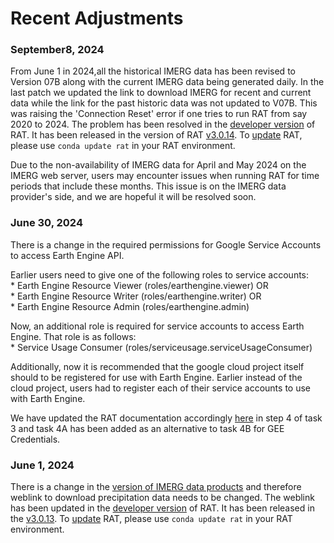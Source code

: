 # Recent Adjustments

### September8, 2024
From June 1 in 2024,all the historical IMERG data has been revised to Version 07B along with the current IMERG data being generated daily. In the last patch we updated the link to download IMERG for recent and current data while the link for the past historic data was not updated to V07B. This was raising the 'Connection Reset' error if one tries to run RAT from say 2020 to 2024. The problem has been resolved in the [developer version](../../Development/DeveloperVersion/) of RAT. It has been released in the version of RAT [v3.0.14](../../Development/PatchNotes/#v3014). To [update](https://conda.io/projects/conda/en/latest/commands/update.html) RAT, please use `conda update rat` in your RAT environment. 

Due to the non-availability of IMERG data for April and May 2024 on the IMERG web server, users may encounter issues when running RAT for time periods that include these months. This issue is on the IMERG data provider's side, and we are hopeful it will be resolved soon.

### June 30, 2024
There is a change in the required permissions for Google Service Accounts to access Earth Engine API.  

Earlier users need to give one of the following roles to service accounts:  
    * Earth Engine Resource Viewer (roles/earthengine.viewer) OR  
    * Earth Engine Resource Writer (roles/earthengine.writer) OR  
    * Earth Engine Resource Admin (roles/earthengine.admin)  

Now, an additional role is required for service accounts to access Earth Engine. That role is as follows:  
    * Service Usage Consumer (roles/serviceusage.serviceUsageConsumer)

Additionally, now it is recommended that the google cloud project itself should to be registered for use with Earth Engine. Earlier instead of the cloud project, users had to register each of their service accounts to use with Earth Engine.  

We have updated the RAT documentation accordingly [here](../../QuickStart/GettingReady/#gee-credentials) in step 4 of task 3 and task 4A has been added as an alternative to task 4B for GEE Credentials.

### June 1, 2024
There is a change in the [version of IMERG data products](https://gpm.nasa.gov/data/news/imerg-v07b-early-and-late-run-begin-production) and therefore weblink to download precipitation data needs to be changed. The weblink has been updated in the [developer version](../../Development/DeveloperVersion/) of RAT. It has been released in the [v3.0.13](../../Development/PatchNotes/#v3013). To [update](https://conda.io/projects/conda/en/latest/commands/update.html) RAT, please use `conda update rat` in your RAT environment. 


